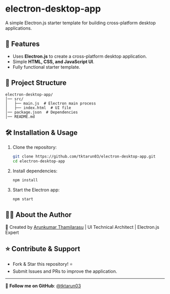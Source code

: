 # electron-desktop-app

A simple Electron.js starter template for building cross-platform desktop applications.

## 🚀 Features
- Uses **Electron.js** to create a cross-platform desktop application.
- Simple **HTML, CSS, and JavaScript UI**.
- Fully functional starter template.

## 📂 Project Structure
```
electron-desktop-app/
│── src/
│   ├── main.js  # Electron main process
│   ├── index.html  # UI file
│── package.json  # Dependencies
│── README.md
```

## 🛠 Installation & Usage

1. Clone the repository:
   ```bash
   git clone https://github.com/tktarun03/electron-desktop-app.git
   cd electron-desktop-app
   ```

2. Install dependencies:
   ```bash
   npm install
   ```

3. Start the Electron app:
   ```bash
   npm start
   ```

## 👨‍💻 About the Author

🚀 Created by [Arunkumar Thamilarasu](https://github.com/tktarun03) | UI Technical Architect | Electron.js Expert

## ⭐ Contribute & Support
- Fork & Star this repository! ⭐
- Submit Issues and PRs to improve the application.

---
🎯 **Follow me on GitHub**: [@tktarun03](https://github.com/tktarun03)
